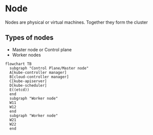 # Node

Nodes are physical or virtual machines. Together they form the cluster

## Types of nodes
- Master node or Control plane
- Worker nodes

```mermaid
flowchart TB
  subgraph "Control Plane/Master node"
  A[kube-controller manager]
  B[cloud-controller manager]
  C[kube-apiserver]
  D[kube-scheduler]
  E((etcd))
  end
  subgraph "Worker node"
  W11
  W12 
  end
  subgraph "Worker node"
  W21
  W22
  end
```
  
